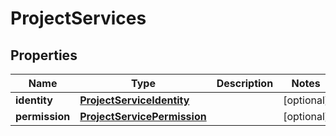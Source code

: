 

# ProjectServices


## Properties

Name | Type | Description | Notes
------------ | ------------- | ------------- | -------------
**identity** | [**ProjectServiceIdentity**](ProjectServiceIdentity.md) |  |  [optional]
**permission** | [**ProjectServicePermission**](ProjectServicePermission.md) |  |  [optional]



